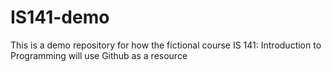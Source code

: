 # IS141-demo
This is a demo repository for how the fictional course IS 141: Introduction to Programming will use Github as a resource
